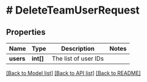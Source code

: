 # # DeleteTeamUserRequest

## Properties

Name | Type | Description | Notes
------------ | ------------- | ------------- | -------------
**users** | **int[]** | The list of user IDs |

[[Back to Model list]](../README.md#documentation-for-models) [[Back to API list]](../README.md#documentation-for-api-endpoints) [[Back to README]](../README.md)
